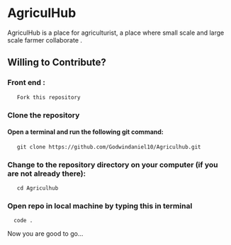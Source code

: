 # AgriculHub

AgriculHub is a place for agriculturist, a place where small scale and large scale farmer collaborate .


## Willing to Contribute?

### Front end :

```
   Fork this repository
```

### Clone the repository

#### Open a terminal and run the following git command:
```
   git clone https://github.com/Godwindaniel10/Agriculhub.git
```


### Change to the repository directory on your computer (if you are not already there):
```
   cd Agriculhub
```


### Open repo in local machine by typing this in terminal  
```
  code .
```



Now you are good to go...
